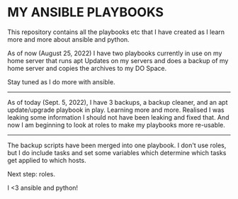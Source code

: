 # MY ANSIBLE PLAYBOOKS

This repository contains all the playbooks etc that I have created as I learn more and more about ansible and python.

As of now (August 25, 2022) I have two playbooks currently in use on my home server that runs apt Updates on my servers and does a backup of my home server and copies the archives to my DO Space.

Stay tuned as I do more with ansible.

---

As of today (Sept. 5, 2022), I have 3 backups, a backup cleaner, and an apt update/upgrade playbook in play. Learning more and more. Realised I was leaking some information I should not have been leaking and fixed that. And now I am beginning to look at roles to make my playbooks more re-usable.

---

The backup scripts have been merged into one playbook. I don't use roles, but I do include tasks and set some variables which determine which tasks get applied to which hosts.

Next step: roles.

I <3 ansible and python!
